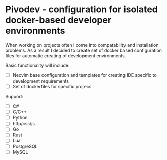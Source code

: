# Pivodev - configuration for isolated docker-based developer environments

When working on projects often I come into compatability and installation problems. As a result I decided to create set of docker based configuration files for automatic creating of development environments.

Basic functionality will include:
- [ ] Neovim base configuration and templates for creating IDE specific to development requirements
- [ ] Set of dockerfiles for specific projecs

Support:
- [ ] C#
- [ ] C/C++
- [ ] Python
- [ ] http/css/js
- [ ] Go
- [ ] Rust
- [ ] Lua
- [ ] PostgreSQL
- [ ] MySQL
